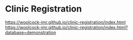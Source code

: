 # Clinic Registration

https://woolcock-imr.github.io/clinic-registration/index.html  
https://woolcock-imr.github.io/clinic-registration/index.html?database=demonstration  
